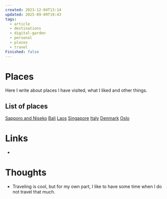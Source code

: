 ```yaml
---
created: 2023-12-04T13:14
updated: 2025-09-09T19:43
tags:
  - article
  - destinations
  - digital-garden
  - personal
  - places
  - travel
Finished: false
---
```

# Places

Here I write about places I have visited, what I liked and other things. 

## List of places
[Sapporo and Niseko](Sapporo%20and%20Niseko.md)
[Bali](Bali.md)
[Laos](Laos.md)
[Singapore](Singapore.md)
[Italy](Italy.md)
[Denmark](Denmark.md)
[Oslo](Oslo.md)
# Links
- 

# Thoughts 
- Traveling is cool, but for my own part, I like to have some time when I do not travel that much. 



